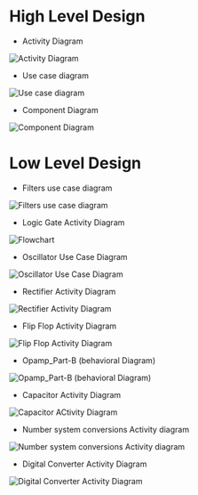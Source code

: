 # High Level Design

* Activity Diagram


![Activity Diagram](https://github.com/TanmayBhilkar/SDLC_AUG_TEAM_7/blob/main/2_Architecture/images/Activity%20diagram.jpg)


* Use case diagram


![Use case diagram](https://github.com/TanmayBhilkar/SDLC_AUG_TEAM_7/blob/main/2_Architecture/images/use%20case%20diagram.jpg)


* Component Diagram


![Component Diagram](https://github.com/TanmayBhilkar/SDLC_AUG_TEAM_7/blob/main/2_Architecture/images/component%20diagram.jpg)



# Low Level Design

* Filters use case diagram


![Filters use case diagram](https://github.com/TanmayBhilkar/SDLC_AUG_TEAM_7/blob/main/2_Architecture/images/Filters%20Use%20case.jpg)



* Logic Gate Activity Diagram


![Flowchart](https://user-images.githubusercontent.com/80768202/130322891-c2c4ab16-992e-48ca-9dc0-3ec3fe7e59cf.png)



* Oscillator Use Case Diagram


![Oscillator Use Case Diagram](https://github.com/TanmayBhilkar/SDLC_AUG_TEAM_7/blob/main/2_Architecture/images/oscillator%20use%20case.png)



* Rectifier Activity Diagram

![Rectifier Activity Diagram](https://github.com/TanmayBhilkar/SDLC_AUG_TEAM_7/blob/main/2_Architecture/images/rectifierActivityUML.PNG)


* Flip Flop Activity Diagram

![Flip Flop Activity Diagram](https://github.com/TanmayBhilkar/SDLC_AUG_TEAM_7/blob/main/2_Architecture/images/Flip%20Flop_Activity%20diagram.jpg)


* Opamp_Part-B (behavioral Diagram)

![Opamp_Part-B (behavioral Diagram)](https://github.com/TanmayBhilkar/SDLC_AUG_TEAM_7/blob/main/2_Architecture/images/Opamp_Part-B_(Behavioral_Diag).png)


* Capacitor Activity Diagram 

![Capacitor ACtivity Diagram](https://github.com/TanmayBhilkar/SDLC_AUG_TEAM_7/blob/main/2_Architecture/images/Capacitor_Activity_Diagram1.jpg)

* Number system conversions Activity diagram
 
![Number system conversions Activity diagram](https://github.com/TanmayBhilkar/SDLC_AUG_TEAM_7/blob/main/2_Architecture/images/n.oconvrs.jpg)

* Digital Converter Activity Diagram

![Digital Converter Activity Diagram](https://github.com/TanmayBhilkar/SDLC_AUG_TEAM_7/blob/2609f500e557f7d53e75ae0ff5013758f6b7d7da/2_Architecture/images/digitalconv.jpg)



